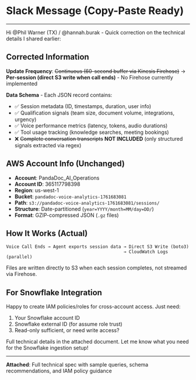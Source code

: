 # Slack Message (Copy-Paste Ready)

---

Hi @Phil Warner (TX) / @hannah.burak - Quick correction on the technical details I shared earlier:

## Corrected Information

**Update Frequency**: ~~Continuous (60-second buffer via Kinesis Firehose)~~
→ **Per-session (direct S3 write when call ends)** - No Firehose currently implemented

**Data Schema** - Each JSON record contains:
- ✅ Session metadata (ID, timestamps, duration, user info)
- ✅ Qualification signals (team size, document volume, integrations, urgency)
- ✅ Voice performance metrics (latency, tokens, audio durations)
- ✅ Tool usage tracking (knowledge searches, meeting bookings)
- ❌ ~~Complete conversation transcripts~~ **NOT INCLUDED** (only structured signals extracted via regex)

## AWS Account Info (Unchanged)
- **Account**: PandaDoc_AI_Operations
- **Account ID**: 365117798398
- **Region**: us-west-1
- **Bucket**: `pandadoc-voice-analytics-1761683081`
- **Path**: `s3://pandadoc-voice-analytics-1761683081/sessions/`
- **Structure**: Date-partitioned (`year=YYYY/month=MM/day=DD/`)
- **Format**: GZIP-compressed JSON (`.gz` files)

## How It Works (Actual)
```
Voice Call Ends → Agent exports session data → Direct S3 Write (boto3)
                                             → CloudWatch Logs (parallel)
```

Files are written directly to S3 when each session completes, not streamed via Firehose.

## For Snowflake Integration
Happy to create IAM policies/roles for cross-account access. Just need:
1. Your Snowflake account ID
2. Snowflake external ID (for assume role trust)
3. Read-only sufficient, or need write access?

Full technical details in the attached document. Let me know what you need for the Snowflake ingestion setup!

---

**Attached**: Full technical spec with sample queries, schema recommendations, and IAM policy guidance
